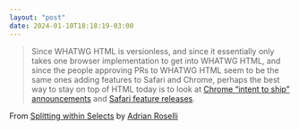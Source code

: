 ```yaml
---
layout: "post"
date: 2024-01-10T18:18:19-03:00
---
```


> Since WHATWG HTML is versionless, and since it essentially only takes one browser implementation to get into WHATWG HTML, and since the people approving PRs to WHATWG HTML seem to be the same ones adding features to Safari and Chrome, perhaps the best way to stay on top of HTML today is to look at [Chrome “intent to ship” announcements](https://groups.google.com/a/chromium.org/g/blink-dev/search?q=Intent%20to%20Ship) and [Safari feature releases](https://webkit.org/blog/).

From [Splitting within Selects](https://adrianroselli.com/2023/10/splitting-within-selects.html) by [Adrian Roselli](https://adrianroselli.com/)
